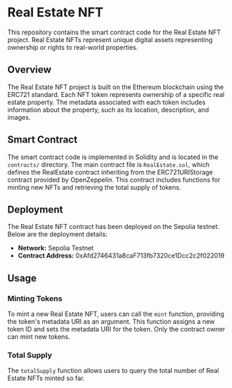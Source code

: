 # Real Estate NFT

This repository contains the smart contract code for the Real Estate NFT project. Real Estate NFTs represent unique digital assets representing ownership or rights to real-world properties.

## Overview

The Real Estate NFT project is built on the Ethereum blockchain using the ERC721 standard. Each NFT token represents ownership of a specific real estate property. The metadata associated with each token includes information about the property, such as its location, description, and images.

## Smart Contract

The smart contract code is implemented in Solidity and is located in the `contracts/` directory. The main contract file is `RealEstate.sol`, which defines the RealEstate contract inheriting from the ERC721URIStorage contract provided by OpenZeppelin. This contract includes functions for minting new NFTs and retrieving the total supply of tokens.

## Deployment

The Real Estate NFT contract has been deployed on the Sepolia testnet. Below are the deployment details:

- **Network:** Sepolia Testnet
- **Contract Address:** 0xAfd2746431a8caF713fb7320ce1Dcc2c2f022019

## Usage

### Minting Tokens

To mint a new Real Estate NFT, users can call the `mint` function, providing the token's metadata URI as an argument. This function assigns a new token ID and sets the metadata URI for the token. Only the contract owner can mint new tokens.

### Total Supply

The `totalSupply` function allows users to query the total number of Real Estate NFTs minted so far.
